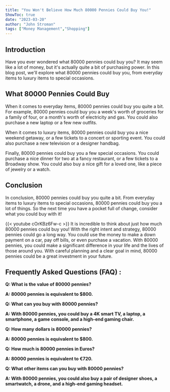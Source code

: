 ```yaml
---
title: "You Won't Believe How Much 80000 Pennies Could Buy You!"
ShowToc: true 
date: "2023-03-20"
author: "John Stroman" 
tags: ["Money Management","Shopping"]
---
```

## Introduction

Have you ever wondered what 80000 pennies could buy you? It may seem like a lot of money, but it's actually quite a bit of purchasing power. In this blog post, we'll explore what 80000 pennies could buy you, from everyday items to luxury items to special occasions.

## What 80000 Pennies Could Buy

When it comes to everyday items, 80000 pennies could buy you quite a bit. For example, 80000 pennies could buy you a week's worth of groceries for a family of four, or a month's worth of electricity and gas. You could also purchase a new laptop or a few new outfits.

When it comes to luxury items, 80000 pennies could buy you a nice weekend getaway, or a few tickets to a concert or sporting event. You could also purchase a new television or a designer handbag.

Finally, 80000 pennies could buy you a few special occasions. You could purchase a nice dinner for two at a fancy restaurant, or a few tickets to a Broadway show. You could also buy a nice gift for a loved one, like a piece of jewelry or a watch.

## Conclusion

In conclusion, 80000 pennies could buy you quite a bit. From everyday items to luxury items to special occasions, 80000 pennies could buy you a lot of things. So the next time you have a pocket full of change, consider what you could buy with it!

{{< youtube cOrKBz6Fw-c >}} 
It is incredible to think about just how much 80000 pennies could buy you! With the right intent and strategy, 80000 pennies could go a long way. You could use the money to make a down payment on a car, pay off bills, or even purchase a vacation. With 80000 pennies, you could make a significant difference in your life and the lives of those around you. With careful planning and a clear goal in mind, 80000 pennies could be a great investment in your future.

## Frequently Asked Questions (FAQ) :
**Q: What is the value of 80000 pennies?**

**A: 80000 pennies is equivalent to $800.**

**Q: What can you buy with 80000 pennies?**

**A: With 80000 pennies, you could buy a 4K smart TV, a laptop, a smartphone, a game console, and a high-end gaming chair.**

**Q: How many dollars is 80000 pennies?**

**A: 80000 pennies is equivalent to $800.**

**Q: How much is 80000 pennies in Euros?**

**A: 80000 pennies is equivalent to €720.**

**Q: What other items can you buy with 80000 pennies?**

**A: With 80000 pennies, you could also buy a pair of designer shoes, a smartwatch, a drone, and a high-end gaming headset.**





